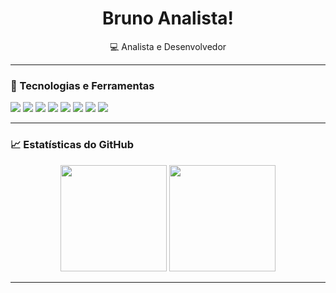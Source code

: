 <!-- Perfil do GitHub - Bruno Analista -->

<h1 align="center">Bruno Analista!</h1>

<p align="center">
  💻 Analista e Desenvolvedor <br>
  
</p>

---


### 🧰 Tecnologias e Ferramentas

<p align="left">
  <img src="https://img.shields.io/badge/Python-3776AB?style=for-the-badge&logo=python&logoColor=white"/>
  <img src="https://img.shields.io/badge/Pandas-150458?style=for-the-badge&logo=pandas&logoColor=white"/>
  <img src="https://img.shields.io/badge/SQL%20Oracle-F80000?style=for-the-badge&logo=oracle&logoColor=white"/>
  <img src="https://img.shields.io/badge/Excel-217346?style=for-the-badge&logo=microsoft-excel&logoColor=white"/>
  <img src="https://img.shields.io/badge/VBA-217346?style=for-the-badge&logo=microsoft&logoColor=white"/>
  <img src="https://img.shields.io/badge/Power%20Query-217346?style=for-the-badge&logo=microsoft-power-bi&logoColor=white"/>
  <img src="https://img.shields.io/badge/Git-F05032?style=for-the-badge&logo=git&logoColor=white"/>
  <img src="https://img.shields.io/badge/GitHub-181717?style=for-the-badge&logo=github&logoColor=white"/>
</p>


---

### 📈 Estatísticas do GitHub

<p align="center">
  <img height="170em" src="https://github-readme-stats.vercel.app/api?username=brunoanalista7&show_icons=true&theme=tokyonight" />
  <img height="170em" src="https://github-readme-stats.vercel.app/api/top-langs/?username=brunoanalista7&layout=compact&theme=tokyonight" />
</p>

---

